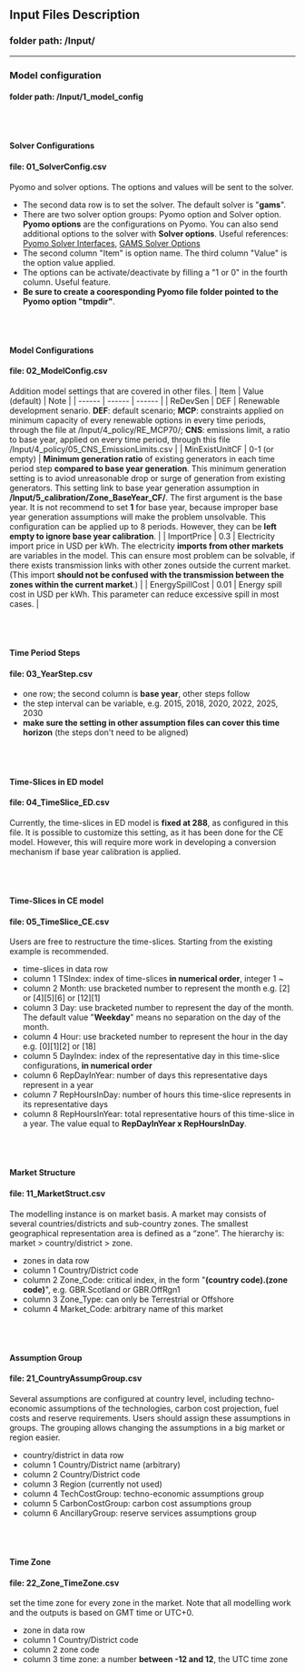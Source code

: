 
## Input Files Description

### folder path: /Input/
---

### Model configuration
#### folder path: /Input/1_model_config

###### &nbsp;
#### Solver Configurations
#### file: 01_SolverConfig.csv
Pyomo and solver options. The options and values will be sent to the solver.
- The second data row is to set the solver. The default solver is "**gams**".
- There are two solver option groups: Pyomo option and Solver option. **Pyomo options** are the configurations on Pyomo. You can also send additional options to the solver with **Solver options**. Useful references: [Pyomo Solver Interfaces](https://pyomo.readthedocs.io/en/stable/library_reference/solvers/index.html), [GAMS Solver Options](https://www.gams.com/latest/docs/UG_SolverUsage.html)
- The second column "Item" is option name. The third column "Value" is the option value applied. 
- The options can be activate/deactivate by filling a "1 or 0" in the fourth column. Useful feature.
- **Be sure to create a cooresponding Pyomo file folder pointed to the Pyomo option "tmpdir"**.

###### &nbsp;
#### Model Configurations
#### file: 02_ModelConfig.csv
Addition model settings that are covered in other files.
| Item | Value (default) | Note |
| ------ | ------ | ------ |
| ReDevSen | DEF | Renewable development senario. **DEF**: default scenario; **MCP**: constraints applied on minimum capacity of every renewable options in every time periods, through the file at /Input/4_policy/RE_MCP70/; **CNS**: emissions limit, a ratio to base year, applied on every time period, through this file /Input/4_policy/05_CNS_EmissionLimits.csv |
| MinExistUnitCF | 0-1 (or empty) | **Minimum generation ratio** of existing generators in each time period step **compared to base year generation**. This minimum generation setting is to aviod unreasonable drop or surge of generation from existing generators. This setting link to base year generation assumption in **/Input/5_calibration/Zone_BaseYear_CF/**. The first argument is the base year. It is not recommend to set **1** for base year, because improper base year generation assumptions will make the problem unsolvable. This configuration can be applied up to 8 periods. However, they can be **left empty to ignore base year calibration**. |
| ImportPrice | 0.3 | Electricity import price in USD per kWh. The electricity **imports from other markets** are variables in the model. This can ensure most problem can be solvable, if there exists transmission links with other zones outside the current market. (This import **should not be confused with the transmission between the zones within the current market**.) |
| EnergySpillCost | 0.01 | Energy spill cost in USD per kWh. This parameter can reduce excessive spill in most cases. |

###### &nbsp;
#### Time Period Steps
#### file: 03_YearStep.csv
- one row; the second column is **base year**, other steps follow
- the step interval can be variable, e.g. 2015, 2018, 2020, 2022, 2025, 2030
- **make sure the setting in other assumption files can cover this time horizon** (the steps don't need to be aligned)

###### &nbsp;
#### Time-Slices in ED model
#### file: 04_TimeSlice_ED.csv
Currently, the time-slices in ED model is **fixed at 288**, as configured in this file.
It is possible to customize this setting, as it has been done for the CE model. However, this will require more work in developing a conversion mechanism if base year calibration is applied.

###### &nbsp;
#### Time-Slices in CE model
#### file: 05_TimeSlice_CE.csv
Users are free to restructure the time-slices. Starting from the existing example is recommended.
- time-slices in data row 
- column 1 TSIndex: index of time-slices **in numerical order**, integer 1 ~
- column 2 Month: use bracketed number to represent the month e.g. [2] or [4][5][6] or [12][1]
- column 3 Day: use bracketed number to represent the day of the month. The default value "**Weekday**" means no separation on the day of the month.
- column 4 Hour: use bracketed number to represent the hour in the day e.g. [0][1][2] or [18]
- column 5 DayIndex: index of the representative day in this time-slice configurations, **in numerical order**
- column 6 RepDayInYear: number of days this representative days represent in a year
- column 7 RepHoursInDay: number of hours this time-slice represents in its representative days
- column 8 RepHoursInYear: total representative hours of this time-slice in a year. The value equal to **RepDayInYear x RepHoursInDay**.

###### &nbsp;
#### Market Structure
#### file: 11_MarketStruct.csv
The modelling instance is on market basis. A market may consists of several countries/districts and sub-country zones. The smallest geographical representation area is defined as a “zone”. The hierarchy is: market > country/district > zone. 
- zones in data row 
- column 1 Country/District code
- column 2 Zone_Code: critical index, in the form "**(country code).(zone code)**", e.g. GBR.Scotland or GBR.OffRgn1
- column 3 Zone_Type: can only be Terrestrial or Offshore
- column 4 Market_Code: arbitrary name of this market

###### &nbsp;
#### Assumption Group
#### file: 21_CountryAssumpGroup.csv
Several assumptions are configured at country level, including techno-economic assumptions of the technologies, carbon cost projection, fuel costs and reserve requirements. Users should assign these assumptions in groups. The grouping allows changing the assumptions in a big market or region easier.
- country/district in data row 
- column 1 Country/District name (arbitrary)
- column 2 Country/District code
- column 3 Region (currently not used)
- column 4 TechCostGroup: techno-economic assumptions group
- column 5 CarbonCostGroup: carbon cost assumptions group
- column 6 AncillaryGroup: reserve services assumptions group

###### &nbsp;
#### Time Zone
#### file: 22_Zone_TimeZone.csv
set the time zone for every zone in the market. Note that all modelling work and the outputs is based on GMT time or UTC+0.
- zone in data row 
- column 1 Country/District code
- column 2 zone code
- column 3 time zone: a number **between -12 and 12**, the UTC time zone


